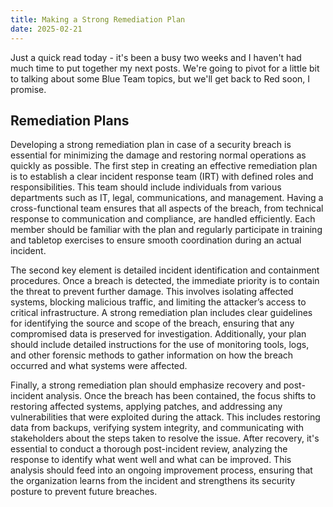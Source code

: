 ```yaml
---
title: Making a Strong Remediation Plan
date: 2025-02-21
---
```


Just a quick read today - it's been a busy two weeks and I haven't had much time to put together my next posts. We're going to pivot for a little bit to talking about some Blue Team topics, but we'll get back to Red soon, I promise.

## Remediation Plans
Developing a strong remediation plan in case of a security breach is essential for minimizing the damage and restoring normal operations as quickly as possible. The first step in creating an effective remediation plan is to establish a clear incident response team (IRT) with defined roles and responsibilities. This team should include individuals from various departments such as IT, legal, communications, and management. Having a cross-functional team ensures that all aspects of the breach, from technical response to communication and compliance, are handled efficiently. Each member should be familiar with the plan and regularly participate in training and tabletop exercises to ensure smooth coordination during an actual incident.

The second key element is detailed incident identification and containment procedures. Once a breach is detected, the immediate priority is to contain the threat to prevent further damage. This involves isolating affected systems, blocking malicious traffic, and limiting the attacker’s access to critical infrastructure. A strong remediation plan includes clear guidelines for identifying the source and scope of the breach, ensuring that any compromised data is preserved for investigation. Additionally, your plan should include detailed instructions for the use of monitoring tools, logs, and other forensic methods to gather information on how the breach occurred and what systems were affected.

Finally, a strong remediation plan should emphasize recovery and post-incident analysis. Once the breach has been contained, the focus shifts to restoring affected systems, applying patches, and addressing any vulnerabilities that were exploited during the attack. This includes restoring data from backups, verifying system integrity, and communicating with stakeholders about the steps taken to resolve the issue. After recovery, it's essential to conduct a thorough post-incident review, analyzing the response to identify what went well and what can be improved. This analysis should feed into an ongoing improvement process, ensuring that the organization learns from the incident and strengthens its security posture to prevent future breaches.
